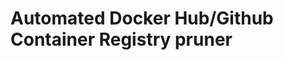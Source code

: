 Automated Docker Hub/Github Container Registry pruner
=====================================================